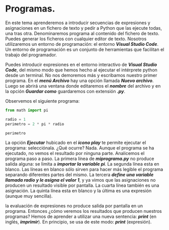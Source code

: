 # Programas.

En este tema aprenderemos a introducir secuencias de expresiones y asignaciones en un fichero de texto y pedir a Python que las ejecute todas, una tras otra. Denominaremos programa al contenido del fichero de texto. Puedes generar los ficheros con cualquier editor de texto. Nosotros utilizaremos un entorno de programación: el entorno ***Visual Studio Code***. Un entorno de programación es un conjunto de herramientas que facilitan el trabajo del programador.

Puedes introducir expresiones en el entorno interactivo de ***Visual Studio Code***, del mismo modo que hemos hecho al ejecutar el intérprete python desde un terminal. No nos demoremos más y escribamos nuestro primer programa. En el ***menú Archivo*** hay una opción llamada ***Nuevo archivo***. Luego se abrirá una ventana donde editaremos el ***nombre*** del archivo y en la opción ***Guardar como*** guardaremos con extensión ***.py***.

Observemos el siguiente programa:

```Python
from math import pi

radio = 1
perimetro = 2 * pi * radio

perimetro
```

La opción ***Ejecutar*** hubicado en el ***icono play*** te permite ejecutar el programa: selecciónala. ¿Qué ocurre? Nada. Aunque el programa se ha ejecutado, no vemos el resultado por ninguna parte. Analicemos el programa paso a paso. La primera línea de ***miprograma.py*** no produce salida alguna: se limita a ***importar la variable pi***. La segunda línea esta en blanco. Las líneas en blanco sólo sirven para hacer más legible el programa separando diferentes partes del mismo. La tercera ***define una variable llamada radio y le asigna el valor 1***, y ya vimos que las asignaciones no producen un resultado visible por pantalla. La cuarta línea también es una asignación. La quinta línea esta en blanco y la última es una expresión (aunque muy sencilla).

la evaluación de expresiones no produce salida por pantalla en un programa. Entonces ¿cómo veremos los resultados que producen nuestros programas? Hemos de aprender a utilizar una nueva sentencia: ***print*** (en inglés, ***imprimir***). En principio, se usa de este modo: ***print*** (expresión).

